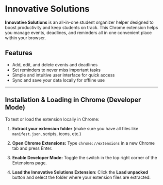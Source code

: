 # Innovative Solutions

**Innovative Solutions** is an all-in-one student organizer helper designed to boost productivity and keep students on track. This Chrome extension helps you manage events, deadlines, and reminders all in one convenient place within your browser.

## Features

* Add, edit, and delete events and deadlines
* Set reminders to never miss important tasks
* Simple and intuitive user interface for quick access
* Sync and save your data locally for offline use

---

## Installation & Loading in Chrome (Developer Mode)

To test or load the extension locally in Chrome:

1. **Extract your extension folder** (make sure you have all files like `manifest.json`, scripts, icons, etc.)

2. **Open Chrome Extensions:**
   Type `chrome://extensions` in a new Chrome tab and press Enter.

3. **Enable Developer Mode:**
   Toggle the switch in the top right corner of the Extensions page.

4. **Load the Innovative Solutions Extension:**
   Click the **Load unpacked** button and select the folder where your extension files are extracted.


